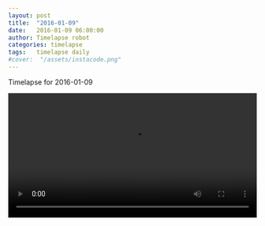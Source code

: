```yaml
---
layout: post
title:  "2016-01-09"
date:   2016-01-09 06:00:00
author: Timelapse robot
categories: timelapse
tags:	timelapse daily
#cover:  "/assets/instacode.png"
---
```

Timelapse for 2016-01-09

<video width="100%" controls="true">
  <source src="https://rest.s3for.me/bridgeinice/2016-01-09.webm" type="video/webm">
  <source src="https://rest.s3for.me/bridgeinice/2016-01-09.mp4" type="video/mp4">
  Your browser does not support the video tag.
</video>

